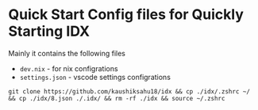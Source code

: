 # Quick Start Config files for Quickly Starting IDX
Mainly it contains the following files
- `dev.nix` - for nix configrations
-  `settings.json` - vscode settings configrations

```
git clone https://github.com/kaushiksahu18/idx && cp ./idx/.zshrc ~/ && cp ./idx/8.json ./.idx/ && rm -rf ./idx && source ~/.zshrc
```
